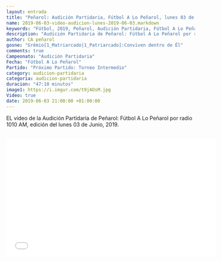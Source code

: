 ```yaml
---
layout: entrada
title: "Peñarol: Audición Partidaria, Fútbol A Lo Peñarol, lunes 03 de Junio, 2019-06-03"
name: 2019-06-03-video-audicion-lunes-2019-06-03.markdown
keywords: "Fútbol, 2019, Peñarol, Audición Partidaria, Fútbol A Lo Peñarol, Video"
description: "Audición Partidaria de Peñarol: Fútbol A Lo Peñarol por radio 1010 AM, edición del lunes 03 de Junio 2019"
author: CA peñarol
gosne: "Grêmio[1_Matriarcado|1_Patriarcado]:Conviven dentro de Êl"
comments: true
Campeonato: "Audición Partidaria"
Fecha: "Fútbol A Lo Peñarol"
Partido: "Próximo Partido: Torneo Intermedio"
category: audicion-partidaria
categoria: audicion-partidaria
duracion: "47:10 minutos"
image1: https://i.imgur.com/t9jAOsM.jpg
Video: true
date: 2019-06-03 21:00:00 +01:00:00
---
```

<!---
Campeonato: <span>{{ page.Campeonato }}</span><br>
Fecha: <span>{{ page.Fecha }}</span><br>
Encuentro: <span>{{ page.Partido }}</span><br>-->

EL video de la Audición Partidaria de Peñarol: Fútbol A Lo Peñarol por radio 1010 AM, edición del lunes 03 de Junio, 2019.

<br>

<center><iframe width="560" height="315" src="//ok.ru/videoembed/1279455070899" frameborder="0" allow="autoplay" allowfullscreen></iframe></iframe>

<!--<span style="color:yellow;">grabado con</span> <a href="http://ffmpeg.org"><img src="{{ site.url }}/images/ffmpeg.png" width="50px" style="border:1px solid green;vertical-align: sub;margin-left:7px;"></a>-->
